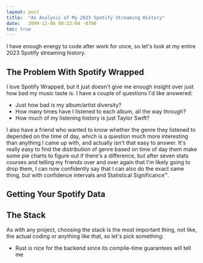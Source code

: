 ```yaml
---
layout: post
title:  "An Analysis of My 2023 Spotify Streaming History"
date:   2099-12-06 00:22:04 -0700
toc: true
---
```


I have enough energy to code after work for once, so let's look at my entire 2023 Spotify streaming history.

## The Problem With Spotify Wrapped

I love Spotify Wrapped, but it just doesn't give me enough insight over just how bad my music taste is. I have a couple of questions I'd like answered:

- Just how bad is my album/artist diversity?
- How many times have I listened to each album, all the way through?
- How much of my listening history is just Taylor Swift?

I also have a friend who wanted to know whether the genre they listened to depended on the time of day, which is a question much more interesting than anything I came up with, and actually isn't that easy to answer.
It's really easy to find the distribution of genre based on time of day them make some pie charts to figure out if there's a difference, but after seven stats courses and telling my friends over and over again that I'm likely going to drop them, I can now confidently say that I can also do the exact same thing, but with confidence intervals and Statistical Significance™.

## Getting Your Spotify Data


## The Stack

As with any project, choosing the stack is the most important thing, not like, the actual coding or anything like that, so let's pick something:

- Rust is nice for the backend since its compile-time guarantees will tell me 